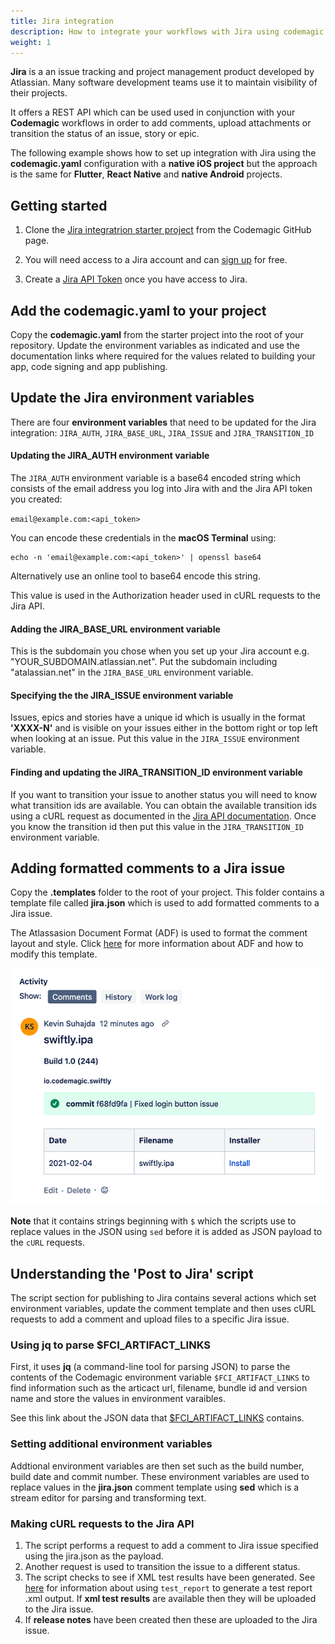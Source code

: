 ```yaml
---
title: Jira integration
description: How to integrate your workflows with Jira using codemagic.yaml
weight: 1
---
```


**Jira** is a an issue tracking and project management product developed by Atlassian. Many software development teams use it to maintain visibility of their projects. 

It offers a REST API which can be used used in conjunction with your **Codemagic** workflows in order to add comments, upload attachments or transition the status of an issue, story or epic.

The following example shows how to set up integration with Jira using the **codemagic.yaml** configuration with a **native iOS project** but the approach is the same for **Flutter**, **React Native** and **native Android** projects.

## Getting started

1. Clone the [Jira integratrion starter project](https://github.com/codemagic-ci-cd/codemagic-sample-projects/tree/main/integrations/jira_integration_demo_project) from the Codemagic GitHub page.

2. You will need access to a Jira account and can [sign up](https://www.atlassian.com/software/jira) for free.

3. Create a [Jira API Token](https://id.atlassian.com/manage-profile/security/api-tokens) once you have access to Jira.

## Add the codemagic.yaml to your project

Copy the **codemagic.yaml** from the starter project into the root of your repository. Update the environment variables as indicated and use the documentation links where required for the values related to building your app, code signing and app publishing. 

## Update the Jira environment variables

There are four **environment variables** that need to be updated for the Jira integration: `JIRA_AUTH`, `JIRA_BASE_URL`, `JIRA_ISSUE` and `JIRA_TRANSITION_ID`


#### Updating the JIRA_AUTH environment variable

The `JIRA_AUTH` environment variable is a base64 encoded string which consists of the email address you log into Jira with and the Jira API token you created: 

`email@example.com:<api_token>`

You can encode these credentials in the **macOS Terminal** using:

```
echo -n 'email@example.com:<api_token>' | openssl base64
```

Alternatively use an online tool to base64 encode this string. 

This value is used in the Authorization header used in cURL requests to the Jira API.

#### Adding the JIRA_BASE_URL environment variable

This is the subdomain you chose when you set up your Jira account e.g. "YOUR_SUBDOMAIN.atlassian.net". Put the subdomain including "atalassian.net" in the `JIRA_BASE_URL` environment variable. 


#### Specifying the  the JIRA_ISSUE environment variable

Issues, epics and stories have a unique id which is usually in the format **'XXXX-N'** and is visible on your issues either in the bottom right or top left when looking at an issue. Put this value in the `JIRA_ISSUE` environment variable. 

#### Finding and updating the JIRA_TRANSITION_ID environment variable

If you want to transition your issue to another status you will need to know what transition ids are available. You can obtain the available transition ids using a cURL request as documented in the [Jira API documentation](https://developer.atlassian.com/cloud/jira/platform/rest/v3/api-group-issues/#api-rest-api-3-issue-issueidorkey-transitions-get). Once you know the transition id then put this value in the `JIRA_TRANSITION_ID` environment variable.

## Adding formatted comments to a Jira issue

Copy the **.templates** folder to the root of your project. This folder contains a template file called **jira.json** which is used to add formatted comments to a Jira issue. 

The Atlassasion Document Format (ADF) is used to format the comment layout and style. Click [here](https://developer.atlassian.com/cloud/jira/platform/apis/document/structure/) for more information about ADF and how to modify this template. 

![A formatted Jira issue comment](../uploads/jira_issue_comment.png)

**Note** that it contains strings beginning with `$` which the scripts use to replace values in the JSON using `sed` before it is added as JSON payload to the `cURL` requests.

## Understanding the 'Post to Jira' script

The script section for publishing to Jira contains several actions which set environment variables, update the comment template and then uses cURL requests to add a comment and upload files to a specific Jira issue.

### Using jq to parse $FCI_ARTIFACT_LINKS

First, it uses **jq** (a command-line tool for parsing JSON) to parse the contents of the Codemagic environment variable `$FCI_ARTIFACT_LINKS` to find information such as the articact url, filename, bundle id and version name and store the values in environment varaibles.

See this link about the JSON data that [$FCI_ARTIFACT_LINKS](../building/environment-variables/#codemagic-read-only-environment-variables) contains.

### Setting additional environment variables

Addtional environment variables are then set such as the build number, build date and commit number. These environment variables are used to replace values in the **jira.json** comment template using **sed** which is a stream editor for parsing and transforming text.

### Making cURL requests to the Jira API 

1. The script performs a request to add a comment to Jira issue specified using the jira.json as the payload.
2. Another request is used to transition the issue to a different status.
3. The script checks to see if XML test results have been generated. See [here](../testing-yaml/testing/) for information about using `test_report` to generate a test report .xml output. If **xml test results** are available then they will be uploaded  to the Jira issue.
4. If **release notes** have been created then these are uploaded to the Jira issue.
